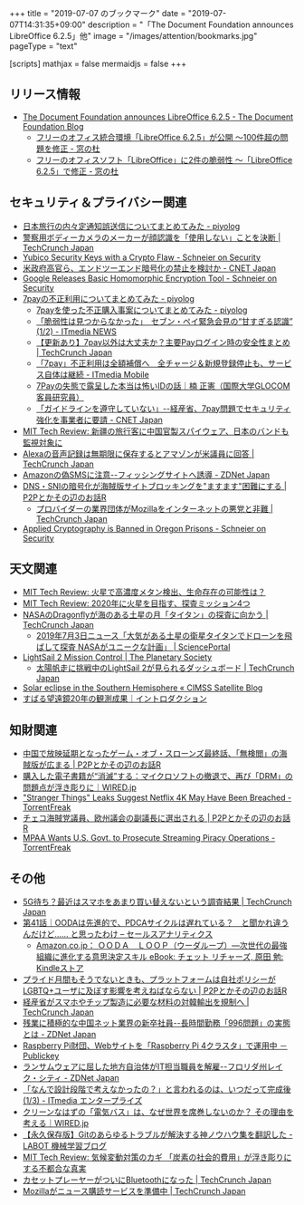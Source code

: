 +++
title = "2019-07-07 のブックマーク"
date =  "2019-07-07T14:31:35+09:00"
description = "「The Document Foundation announces LibreOffice 6.2.5」他"
image = "/images/attention/bookmarks.jpg"
pageType = "text"

[scripts]
  mathjax = false
  mermaidjs = false
+++

## リリース情報

- [The Document Foundation announces LibreOffice 6.2.5 - The Document Foundation Blog](https://blog.documentfoundation.org/blog/2019/07/04/tdf-announces-libreoffice-625/)
    - [フリーのオフィス統合環境「LibreOffice 6.2.5」が公開 ～100件超の問題を修正 - 窓の杜](https://forest.watch.impress.co.jp/docs/news/1194651.html)
    - [フリーのオフィスソフト「LibreOffice」に2件の脆弱性 ～「LibreOffice 6.2.5」で修正 - 窓の杜](https://forest.watch.impress.co.jp/docs/news/1196418.html)

## セキュリティ＆プライバシー関連

- [日本旅行の内々定通知誤送信についてまとめてみた - piyolog](https://piyolog.hatenadiary.jp/entry/2019/06/30/181404)
- [警察用ボディーカメラのメーカーが顔認識を「使用しない」ことを決断  |  TechCrunch Japan](https://techcrunch.com/2019/06/27/police-body-cam-maker-axon-says-no-to-facial-recognition-for-now/)
- [Yubico Security Keys with a Crypto Flaw - Schneier on Security](https://www.schneier.com/blog/archives/2019/07/yubico_security.html)
- [米政府高官ら、エンドツーエンド暗号化の禁止を検討か - CNET Japan](https://japan.cnet.com/article/35139259/)
- [Google Releases Basic Homomorphic Encryption Tool - Schneier on Security](https://www.schneier.com/blog/archives/2019/07/google_releases_1.html)
- [7payの不正利用についてまとめてみた - piyolog](https://piyolog.hatenadiary.jp/entry/2019/07/04/065925)
    - [7payを使った不正購入事案についてまとめてみた - piyolog](https://piyolog.hatenadiary.jp/entry/2019/07/05/055548)
    - [「脆弱性は見つからなかった」　セブン・ペイ緊急会見の“甘すぎる認識” (1/2) - ITmedia NEWS](https://www.itmedia.co.jp/news/articles/1907/04/news113.html)
    - [【更新あり】7pay以外は大丈夫か？主要Payログイン時の安全性まとめ  |  TechCrunch Japan](https://jp.techcrunch.com/2019/07/05/7pay-unauthorized-access/)
    - [「7pay」不正利用は全額補償へ　全チャージ＆新規登録停止も、サービス自体は継続 - ITmedia Mobile](https://www.itmedia.co.jp/mobile/articles/1907/04/news101.html)
    - [7Payの失態で露呈した本当は怖いIDの話｜楠 正憲（国際大学GLOCOM 客員研究員）](https://comemo.nikkei.com/n/n3b3fb417e637)
    - [「ガイドラインを遵守していない」--経産省、7pay問題でセキュリティ強化を事業者に要請 - CNET Japan](https://japan.cnet.com/article/35139554/)
- [MIT Tech Review: 新疆の旅行客に中国官製スパイウェア、日本のバンドも監視対象に](https://www.technologyreview.jp/nl/chinese-border-guards-are-putting-a-surveillance-app-on-tourists-phones/)
- [Alexaの音声記録は無期限に保存するとアマゾンが米議員に回答  |  TechCrunch Japan](https://techcrunch.com/2019/07/03/amazon-responds-to-a-u-s-senators-inquiry-confirms-alexa-voice-records-are-kept-indefinitely/)
- [Amazonの偽SMSに注意--フィッシングサイトへ誘導 - ZDNet Japan](https://japan.zdnet.com/article/35139547/)
- [DNS・SNIの暗号化が海賊版サイトブロッキングを"ますます"困難にする | P2Pとかその辺のお話R](https://p2ptk.org/copyright/2511)
    - [プロバイダーの業界団体がMozillaをインターネットの悪党と非難  |  TechCrunch Japan](https://techcrunch.com/2019/07/05/isp-group-mozilla-internet-villain-dns-privacy/)
- [Applied Cryptography is Banned in Oregon Prisons - Schneier on Security](https://www.schneier.com/blog/archives/2019/07/applied_cryptog_2.html)

## 天文関連

- [MIT Tech Review: 火星で高濃度メタン検出、生命存在の可能性は？](https://www.technologyreview.jp/nl/nasas-mars-rover-has-spotted-a-huge-methane-spike-could-it-be-life/)
- [MIT Tech Review: 2020年に火星を目指す、探査ミッション4つ](https://www.technologyreview.jp/s/149547/all-the-new-mars-missions-being-launched-in-2020/)
- [NASAのDragonflyが海のある土星の月「タイタン」の探査に向かう  |  TechCrunch Japan](https://techcrunch.com/2019/06/27/nasas-dragonfly-will-fly-across-the-surface-of-titan-saturns-ocean-moon/)
    - [2019年7月3日ニュース「大気がある土星の衛星タイタンでドローンを飛ばして探査 NASAがユニークな計画」 | SciencePortal](https://scienceportal.jst.go.jp/news/newsflash_review/newsflash/2019/07/20190703_01.html)
- [LightSail 2 Mission Control | The Planetary Society](http://www.planetary.org/explore/projects/lightsail-solar-sailing/lightsail-mission-control.html)
    - [太陽帆走に挑戦中のLightSail 2が見られるダッシュボード  |  TechCrunch Japan](https://techcrunch.com/2019/07/05/new-lightsail-2-mission-dashboard-lets-anyone-check-in-on-solar-sail-spacecrafts-progress/)
- [Solar eclipse in the Southern Hemisphere «  CIMSS Satellite Blog](http://cimss.ssec.wisc.edu/goes/blog/archives/33670)
- [すばる望遠鏡20年の観測成果｜イントロダクション](https://www.nao.ac.jp/study/subaru20/)

## 知財関連

- [中国で放映延期となったゲーム・オブ・スローンズ最終話、「無検閲」の海賊版が広まる | P2Pとかその辺のお話R](https://p2ptk.org/copyright/2006)
- [購入した電子書籍が“消滅”する：マイクロソフトの撤退で、再び「DRM」の問題点が浮き彫りに｜WIRED.jp](https://wired.jp/2019/07/02/microsoft-ebook-apocalypse-drm/)
- ["Stranger Things" Leaks Suggest Netflix 4K May Have Been Breached - TorrentFreak](https://torrentfreak.com/stranger-things-leaks-suggest-netflix-4k-may-have-been-breached-190705/)
- [チェコ海賊党議員、欧州議会の副議長に選出される | P2Pとかその辺のお話R](https://p2ptk.org/activism/2592)
- [MPAA Wants U.S. Govt. to Prosecute Streaming Piracy Operations - TorrentFreak](https://torrentfreak.com/mpaa-wants-u-s-govt-to-prosecute-streaming-piracy-operations-190706/)

## その他

- [5G待ち？最近はスマホをあまり買い替えないという調査結果  |  TechCrunch Japan](https://techcrunch.com/2019/06/28/smartphone-users-are-upgrading-less-frequently-will-5g-help/)
- [第41話｜OODAは先進的で、PDCAサイクルは遅れている？　と聞かれ違うんだけど…… と思ったわけ – セールスアナリティクス](https://www.salesanalytics.co.jp/column/no00041/)
    - [Amazon.co.jp： ＯＯＤＡ　ＬＯＯＰ（ウーダループ）―次世代の最強組織に進化する意思決定スキル eBook: チェット リチャーズ, 原田 勉: Kindleストア](https://www.amazon.co.jp/exec/obidos/ASIN/B07ND6QTN4/baldandersinf-22/)
- [プライド月間もそうでないときも、プラットフォームは自社ポリシーがLGBTQ+ユーザに及ぼす影響を考えねばならない | P2Pとかその辺のお話R](https://p2ptk.org/freedom-of-speech/2399)
- [経産省がスマホやチップ製造に必要な材料の対韓輸出を規制へ  |  TechCrunch Japan](https://techcrunch.com/2019/07/01/japan-will-restrict-the-export-of-some-materials-used-in-smartphones-and-chips-to-south-korea/)
- [残業に積極的な中国ネット業界の新卒社員--長時間勤務「996問題」の実態とは - ZDNet Japan](https://japan.zdnet.com/article/35139264/)
- [Raspberry Pi財団、Webサイトを「Raspberry Pi 4クラスタ」で運用中 － Publickey](https://www.publickey1.jp/blog/19/raspberry_piwebraspberry_pi_4.html)
- [ランサムウェアに屈した地方自治体がIT担当職員を解雇--フロリダ州レイク・シティ - ZDNet Japan](https://japan.zdnet.com/article/35139315/)
- [「なんで設計段階で考えなかったの？」と言われるのは、いつだって完成後 (1/3) - ITmedia エンタープライズ](https://www.itmedia.co.jp/enterprise/articles/1907/02/news037.html)
- [クリーンなはずの「電気バス」は、なぜ世界を席巻しないのか？ その理由を考える｜WIRED.jp](https://wired.jp/2019/07/01/electric-buses-havent-taken-over-world/)
- [【永久保存版】Gitのあらゆるトラブルが解決する神ノウハウ集を翻訳した - LABOT 機械学習ブログ](https://blog.labot.jp/entry/2019/07/01/183204)
- [MIT Tech Review: 気候変動対策のカギ 「炭素の社会的費用」が浮き彫りにする不都合な真実](https://www.technologyreview.jp/s/149812/the-one-number-you-need-to-know-about-climate-change/)
- [カセットプレーヤーがついにBluetoothになった  |  TechCrunch Japan](https://techcrunch.com/2019/07/04/the-cassette-player-finally-goes-bluetooth/)
- [Mozillaがニュース購読サービスを準備中  |  TechCrunch Japan](https://techcrunch.com/2019/07/05/mozilla-readies-launch-of-news-subscription-service/)
